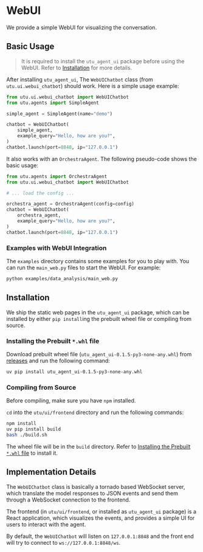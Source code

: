 # WebUI

We provide a simple WebUI for visualizing the conversation.

## Basic Usage

> It is required to install the `utu_agent_ui` package before using the WebUI. Refer to [Installation](#installation) for more details.

After installing `utu_agent_ui`, The `WebUIChatbot` class (from `utu.ui.webui_chatbot`) should work. Here is a simple usage example:

```python
from utu.ui.webui_chatbot import WebUIChatbot
from utu.agents import SimpleAgent

simple_agent = SimpleAgent(name="demo")

chatbot = WebUIChatbot(
    simple_agent,
    example_query="Hello, how are you?",
)
chatbot.launch(port=8848, ip="127.0.0.1")
```

It also works with an `OrchestraAgent`. The following pseudo-code shows the basic usage:

```python
from utu.agents import OrchestraAgent
from utu.ui.webui_chatbot import WebUIChatbot

# ... load the config ...

orchestra_agent = OrchestraAgent(config=config)
chatbot = WebUIChatbot(
    orchestra_agent,
    example_query="Hello, how are you?",
)
chatbot.launch(port=8848, ip="127.0.0.1")
```

### Examples with WebUI Integration

The `examples` directory contains some examples for you to play with. You can run the `main_web.py` files to start the WebUI. For example:

```bash
python examples/data_analysis/main_web.py
```

## Installation

We ship the static web pages in the `utu_agent_ui` package, which can be installed by either `pip install`ing the prebuilt wheel file or compiling from source.

### Installing the Prebuilt `*.whl` file

Download prebuilt wheel file (`utu_agent_ui-0.1.5-py3-none-any.whl`) from [releases](https://github.com/Tencent/Youtu-agent/releases) and run the following command:

```bash
uv pip install utu_agent_ui-0.1.5-py3-none-any.whl
```

### Compiling from Source

Before compiling, make sure you have `npm` installed.

`cd` into the `utu/ui/frontend` directory and run the following commands:

```bash
npm install
uv pip install build
bash ./build.sh
```

The wheel file will be in the `build` directory. Refer to [Installing the Prebuilt `*.whl` file](#installing-the-prebuilt-whl-file) to install it.

## Implementation Details

The `WebUIChatbot` class is basically a tornado based WebSocket server, which translate the model responses to JSON events and send them through a WebSocket connection to the frontend.

The frontend (in `utu/ui/frontend`, or installed as `utu_agent_ui` package) is a React application, which visualizes the events, and provides a simple UI for users to interact with the agent.

By default, the `WebUIChatbot` will listen on `127.0.0.1:8848` and the front end will try to connect to `ws://127.0.0.1:8848/ws`.